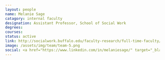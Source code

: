 ```yaml
---
layout: people
name: Melanie Sage
catagory: internal faculty
designation: Assistant Professor, School of Social Work
degrees: 
courses: 
status: active
link: http://socialwork.buffalo.edu/faculty-research/full-time-faculty/melanie-sage.html
image: /assets/img/team/team-5.png
social: <a href="https://www.linkedin.com/in/melaniesage/" target="_blank"><i class="icofont-linkedin"></i></a><a href="https://twitter.com/melaniesage?ref_src=twsrc%5Egoogle%7Ctwcamp%5Eserp%7Ctwgr%5Eauthor" target="_blank"><i class="icofont-twitter"></i></a><a href="mailto:msage@buffalo.edu" target="_blank"><i class="icofont-email"></i></a>
---
```


